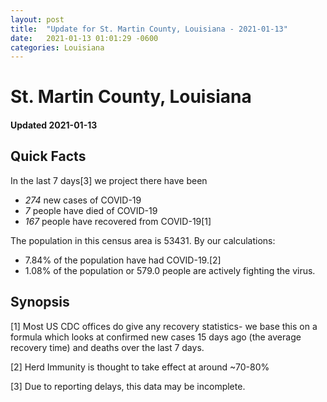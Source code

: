 ```yaml
---
layout: post
title:  "Update for St. Martin County, Louisiana - 2021-01-13"
date:   2021-01-13 01:01:29 -0600
categories: Louisiana
---
```


# St. Martin County, Louisiana
#### Updated 2021-01-13

## Quick Facts

In the last 7 days[3] we project there have been
- *274* new cases of COVID-19
- *7* people have died of COVID-19
- *167* people have recovered from COVID-19[1]

The population in this census area is 53431. By our calculations:
- 7.84% of the population have had COVID-19.[2]
- 1.08% of the population or 579.0 people are actively fighting the virus.

## Synopsis




[1] Most US CDC offices do give any recovery statistics- we base this on a formula which looks at confirmed new cases
15 days ago (the average recovery time) and deaths over the last 7 days.

[2] Herd Immunity is thought to take effect at around ~70-80%

[3] Due to reporting delays, this data may be incomplete.
 
    